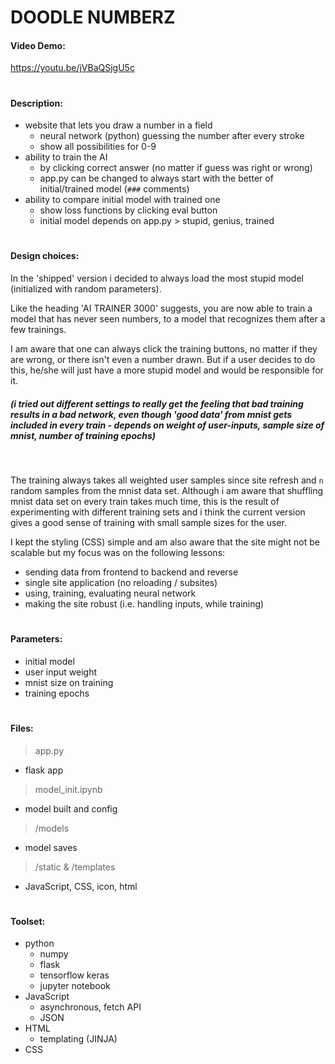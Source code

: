 # **DOODLE NUMBERZ**
#### **Video Demo**:  
<https://youtu.be/jVBaQSjgU5c>
#
#### **Description**:
- website that lets you draw a number in a field
  - neural network (python) guessing the number after every stroke
  - show all possibilities for 0-9
- ability to train the AI
  - by clicking correct answer (no matter if guess was right or wrong)
  - app.py can be changed to always start with the better of initial/trained model (`###` comments)
- ability to compare initial model with trained one
  - show loss functions by clicking eval button
  - initial model depends on app.py > stupid, genius, trained
#
#### **Design choices**:
In the 'shipped' version i decided to always load the most stupid model (initialized with random parameters).

Like the heading 'AI TRAINER 3000' suggests, you are now able to train a model that has never seen numbers, to a model that recognizes them after a few trainings.

I am aware that one can always click the training buttons, no matter if they are wrong, or there isn't even a number drawn. But if a user decides to do this, he/she will just have a more stupid model and would be responsible for it.
##### (i tried out different settings to really get the feeling that bad training results in a bad network, even though 'good data' from mnist gets included in every train - depends on <b>weight of user-inputs, sample size of mnist, number of training epochs</b>)
<br>

The training always takes all weighted user samples since site refresh and `n` random samples from the mnist data set. Although i am aware that shuffling mnist data set on every train takes much time, this is the result of experimenting with different training sets and i think the current version gives a good sense of training with small sample sizes for the user.

I kept the styling (CSS) simple and am also aware that the site might not be scalable but my focus was on the following lessons:
- sending data from frontend to backend and reverse
- single site application (no reloading / subsites)
- using, training, evaluating neural network
- making the site robust (i.e. handling inputs, while training)

#
#### **Parameters**:
- initial model
- user input weight
- mnist size on training
- training epochs

#
#### **Files**:
> app.py
- flask app

> model_init.ipynb
- model built and config

> /models
- model saves

> /static & /templates
- JavaScript, CSS, icon, html
#
#### **Toolset**:
- python
  - numpy
  - flask
  - tensorflow keras
  - jupyter notebook
- JavaScript
  - asynchronous, fetch API
  - JSON
- HTML
  - templating (JINJA)
- CSS
